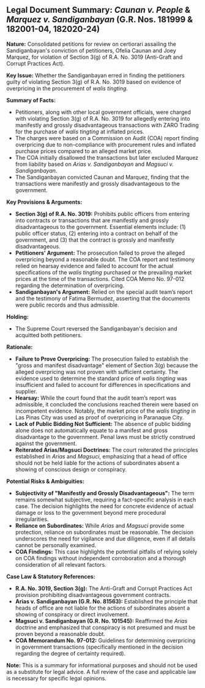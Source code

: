 ## Legal Document Summary: *Caunan v. People* & *Marquez v. Sandiganbayan* (G.R. Nos. 181999 & 182001-04, 182020-24)

**Nature:** Consolidated petitions for review on certiorari assailing the Sandiganbayan's conviction of petitioners, Ofelia Caunan and Joey Marquez, for violation of Section 3(g) of R.A. No. 3019 (Anti-Graft and Corrupt Practices Act).

**Key Issue:** Whether the Sandiganbayan erred in finding the petitioners guilty of violating Section 3(g) of R.A. No. 3019 based on evidence of overpricing in the procurement of *walis tingting*.

**Summary of Facts:**

*   Petitioners, along with other local government officials, were charged with violating Section 3(g) of R.A. No. 3019 for allegedly entering into manifestly and grossly disadvantageous transactions with ZARO Trading for the purchase of *walis tingting* at inflated prices.
*   The charges were based on a Commission on Audit (COA) report finding overpricing due to non-compliance with procurement rules and inflated purchase prices compared to an alleged market price.
*   The COA initially disallowed the transactions but later excluded Marquez from liability based on *Arias v. Sandiganbayan* and *Magsuci v. Sandiganbayan*.
*   The Sandiganbayan convicted Caunan and Marquez, finding that the transactions were manifestly and grossly disadvantageous to the government.

**Key Provisions & Arguments:**

*   **Section 3(g) of R.A. No. 3019:**  Prohibits public officers from entering into contracts or transactions that are manifestly and grossly disadvantageous to the government. Essential elements include: (1) public officer status, (2) entering into a contract on behalf of the government, and (3) that the contract is grossly and manifestly disadvantageous.
*   **Petitioners' Argument:**  The prosecution failed to prove the alleged overpricing beyond a reasonable doubt.  The COA report and testimony relied on hearsay evidence and failed to account for the actual specifications of the *walis tingting* purchased or the prevailing market prices at the time of the transactions.  Cited COA Memo No. 97-012 regarding the determination of overpricing.
*   **Sandiganbayan's Argument:** Relied on the special audit team’s report and the testimony of Fatima Bermudez, asserting that the documents were public records and thus admissible.

**Holding:**

*   The Supreme Court reversed the Sandiganbayan's decision and acquitted both petitioners.

**Rationale:**

*   **Failure to Prove Overpricing:** The prosecution failed to establish the "gross and manifest disadvantage" element of Section 3(g) because the alleged overpricing was not proven with sufficient certainty.  The evidence used to determine the standard price of *walis tingting* was insufficient and failed to account for differences in specifications and supplier.
*   **Hearsay:** While the court found that the audit team’s report was admissible, it concluded the conclusions reached therein were based on incompetent evidence. Notably, the market price of the *walis tingting* in Las Pinas City was used as proof of overpricing in Paranaque City.
*   **Lack of Public Bidding Not Sufficient:**  The absence of public bidding alone does not automatically equate to a manifest and gross disadvantage to the government.  Penal laws must be strictly construed against the government.
*   **Reiterated Arias/Magsuci Doctrines:** The court reiterated the principles established in *Arias* and *Magsuci*, emphasizing that a head of office should not be held liable for the actions of subordinates absent a showing of conscious design or conspiracy.

**Potential Risks & Ambiguities:**

*   **Subjectivity of "Manifestly and Grossly Disadvantageous":** The term remains somewhat subjective, requiring a fact-specific analysis in each case.  The decision highlights the need for concrete evidence of actual damage or loss to the government beyond mere procedural irregularities.
*   **Reliance on Subordinates:** While *Arias* and *Magsuci* provide some protection, reliance on subordinates must be reasonable. The decision underscores the need for vigilance and due diligence, even if all details cannot be personally examined.
*   **COA Findings:** This case highlights the potential pitfalls of relying solely on COA findings without independent corroboration and a thorough consideration of all relevant factors.

**Case Law & Statutory References:**

*   **R.A. No. 3019, Section 3(g):** The Anti-Graft and Corrupt Practices Act provision prohibiting disadvantageous government contracts.
*   **Arias v. Sandiganbayan (G.R. No. 81563):** Established the principle that heads of office are not liable for the actions of subordinates absent a showing of conspiracy or direct involvement.
*   **Magsuci v. Sandiganbayan (G.R. No. 101545):** Reaffirmed the *Arias* doctrine and emphasized that conspiracy is not presumed and must be proven beyond a reasonable doubt.
*   **COA Memorandum No. 97-012:**  Guidelines for determining overpricing in government transactions (specifically mentioned in the decision regarding the degree of certainty required).

**Note:** This is a summary for informational purposes and should not be used as a substitute for legal advice. A full review of the case and applicable law is necessary for specific legal opinions.
